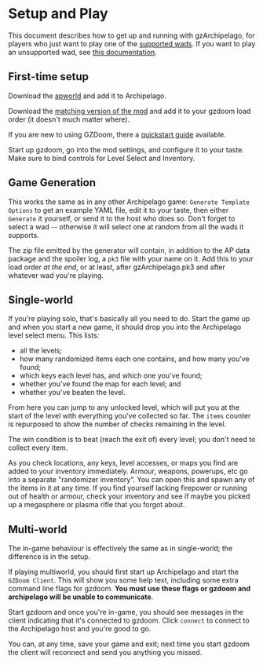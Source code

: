 # Setup and Play

This document describes how to get up and running with gzArchipelago, for players
who just want to play one of the [supported wads](./support-table.md). If you want
to play an unsupported wad, see [this documentation](./new-wads.md).

## First-time setup

Download the [apworld](../../release/gzdoom.apworld) and add it to Archipelago.

Download the [matching version of the mod](../../release/gzArchipelago-latest.pk3)
and add it to your gzdoom load order (it doesn't much matter where).

If you are new to using GZDoom, there a [quickstart guide](./gzdoom_newplayers.md)
available.

Start up gzdoom, go into the mod settings, and configure it to your taste. Make
sure to bind controls for Level Select and Inventory.

## Game Generation

This works the same as in any other Archipelago game: `Generate Template Options`
to get an example YAML file, edit it to your taste, then either `Generate` it
yourself, or send it to the host who does so. Don't forget to select a wad --
otherwise it will select one at random from all the wads it supports.

The zip file emitted by the generator will contain, in addition to the AP data
package and the spoiler log, a `pk3` file with your name on it. Add this to your
load order *at the end*, or at least, after gzArchipelago.pk3 and after whatever
wad you're playing.

## Single-world

If you're playing solo, that's basically all you need to do. Start the game up
and when you start a new game, it should drop you into the Archipelago level
select menu. This lists:
- all the levels;
- how many randomized items each one contains, and how many you've found;
- which keys each level has, and which one you've found;
- whether you've found the map for each level; and
- whether you've beaten the level.

From here you can jump to any unlocked level, which will put you at the start of
the level with everything you've collected so far. The `items` counter is repurposed
to show the number of checks remaining in the level.

The win condition is to beat (reach the exit of) every level; you don't need to
collect every item.

As you check locations, any keys, level accesses, or maps you find are added to
your inventory immediately. Armour, weapons, powerups, etc go into a separate
"randomizer inventory". You can open this and spawn any of the items in it at any
time. If you find yourself lacking firepower or running out of health or armour,
check your inventory and see if maybe you picked up a megasphere or plasma rifle
that you forgot about.

## Multi-world

The in-game behaviour is effectively the same as in single-world; the difference
is in the setup.

If playing multiworld, you should first start up Archipelago and start the
`GZDoom Client`. This will show you some help text, including some extra command
line flags for gzdoom. **You must use these flags or gzdoom and archipelago
will be unable to communicate**.

Start gzdoom and once you're in-game, you should see messages in the client
indicating that it's connected to gzdoom. Click `connect` to connect to the
Archipelago host and you're good to go.

You can, at any time, save your game and exit; next time you start gzdoom the
client will reconnect and send you anything you missed.
